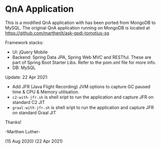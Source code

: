 # QnA Application
This is a modified QnA application with has been ported from MongoDB to MySQL.
The original QnA application running on MongoDB is located at https://github.com/marthenlt/ask-gpdi-tomotius-sg

Framework stacks:
- UI: jQuery Mobile
- Backend: Spring Data JPA, Spring Web MVC and RESTful. These are part of Spring Boot Starter Libs. Refer to the pom.xml file for more info.
- DB: MySQL

Update:
22 Apr 2021: 
- Add JFR (Java Flight Recording) JVM options to capture GC paused time & CPU & Memory utilisation.
- `c2-with-jfr.sh` is shell sript to run the application and capture JFR on standard C2 JIT 
- `graal-with-jfr.sh` is shell sript to run the application and capture JFR on standard Graal JIT 

Thanks!

-Marthen Luther-

(15 Aug 2020)
(22 Apr 2021)
